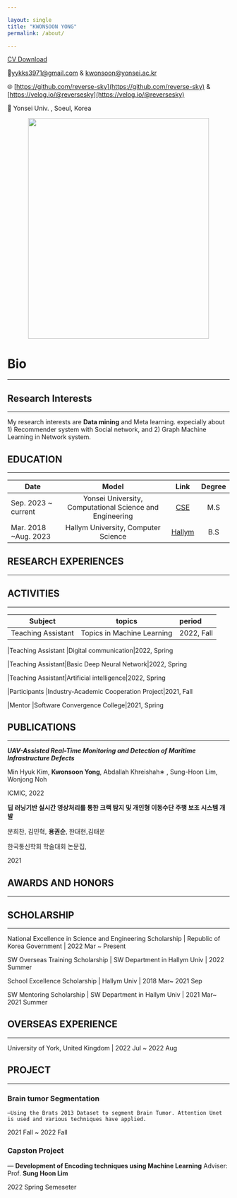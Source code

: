 ```yaml
---

layout: single
title: "KWONSOON YONG"
permalink: /about/

---
```


[CV Download](https://drive.google.com/file/d/1qVR79WUlrT5dfnhpbITQWqVxxoXylMKO/view)

📧yykks3971@gmail.com & kwonsoon@yonsei.ac.kr 


🌐 [https://github.com/reverse-sky](https://github.com/reverse-sky) & [https://velog.io/@reversesky](https://velog.io/@reversesky)

📍 Yonsei Univ. , Soeul, Korea

<div style="text-align: center;">
  <img src="{{ site.baseurl }}/assets/images/about/kwonsoon.jpg" width="410" height="500" style="display: inline-block;" />
</div>

<!-- 중앙에 위치하게끔 하는 코드 -->
# Bio
-----


## Research Interests

---

My research interests are **Data mining** and Meta learning. expecially about 1) Recommender system with Social network,  and 2) Graph Machine Learning in Network system.  

## EDUCATION

---

|Date|Model|Link|Degree|
|--|:--:|:--:|:--:|
|Sep. 2023 ~ current|Yonsei University, Computational Science and Engineering |[CSE](https://cse.yonsei.ac.kr/cse/index.do)|M.S|
|Mar. 2018 ~Aug. 2023|Hallym University, Computer Science       |[Hallym](https://sw.hallym.ac.kr/index.php)|B.S|  


## RESEARCH EXPERIENCES

---



## ACTIVITIES

---

|Subject | topics | period|
|----|:---:|:----|
|Teaching Assistant |Topics in Machine Learning|2022, Fall

|Teaching Assistant |Digital communication|2022, Spring

|Teaching Assistant|Basic Deep Neural Network|2022, Spring

|Teaching Assistant|Artificial intelligence|2022, Spring

|Participants |Industry-Academic Cooperation Project|2021, Fall

|Mentor |Software Convergence College|2021, Spring


## PUBLICATIONS

---

***UAV-Assisted Real-Time Monitoring and Detection of Maritime Infrastructure Defects***

Min Hyuk Kim, **Kwonsoon Yong**, Abdallah Khreishah∗ , Sung-Hoon Lim, Wonjong Noh

ICMIC, 2022

**딥 러닝기반 실시간 영상처리를 통한 크랙 탐지 및 개인형 이동수단 주행 보조 시스템 개발**

문희찬, 김민혁, **용권순**, 한대현,김태운

한국통신학회  학술대회 논문집,

2021

## AWARDS AND HONORS

--------------


## SCHOLARSHIP

---

National Excellence in Science and Engineering Scholarship | Republic of Korea Government | 2022 Mar ~ Present 

SW Overseas Training Scholarship | SW Department  in Hallym Univ | 2022 Summer

School Excellence Scholarship  | Hallym Univ |  2018 Mar~ 2021 Sep

SW Mentoring Scholarship | SW Department  in Hallym Univ |  2021 Mar~  2021 Summer

## OVERSEAS EXPERIENCE

---

University of York, United Kingdom | 2022 Jul ~ 2022 Aug

## PROJECT

---

### Brain tumor Segmentation

    —Using the Brats 2013 Dataset to segment Brain Tumor. Attention Unet is used and various techniques have applied.

2021 Fall ~ 2022 Fall

### Capston Project

— ****Development of Encoding techniques using Machine Learning**** Adviser: Prof. **Sung Hoon Lim**

2022 Spring Semeseter
